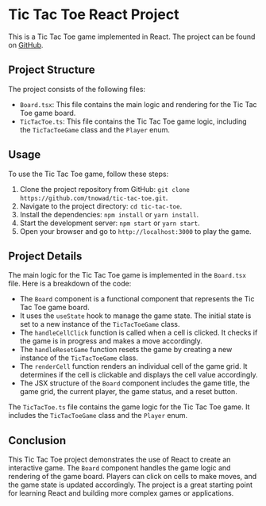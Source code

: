 # Tic Tac Toe React Project

This is a Tic Tac Toe game implemented in React. The project can be found on [GitHub](https://github.com/tnowad/tic-tac-toe).

## Project Structure

The project consists of the following files:

- `Board.tsx`: This file contains the main logic and rendering for the Tic Tac Toe game board.
- `TicTacToe.ts`: This file contains the Tic Tac Toe game logic, including the `TicTacToeGame` class and the `Player` enum.

## Usage

To use the Tic Tac Toe game, follow these steps:

1. Clone the project repository from GitHub: `git clone https://github.com/tnowad/tic-tac-toe.git`.
2. Navigate to the project directory: `cd tic-tac-toe`.
3. Install the dependencies: `npm install` or `yarn install`.
4. Start the development server: `npm start` or `yarn start`.
5. Open your browser and go to `http://localhost:3000` to play the game.

## Project Details

The main logic for the Tic Tac Toe game is implemented in the `Board.tsx` file. Here is a breakdown of the code:

- The `Board` component is a functional component that represents the Tic Tac Toe game board.
- It uses the `useState` hook to manage the game state. The initial state is set to a new instance of the `TicTacToeGame` class.
- The `handleCellClick` function is called when a cell is clicked. It checks if the game is in progress and makes a move accordingly.
- The `handleResetGame` function resets the game by creating a new instance of the `TicTacToeGame` class.
- The `renderCell` function renders an individual cell of the game grid. It determines if the cell is clickable and displays the cell value accordingly.
- The JSX structure of the `Board` component includes the game title, the game grid, the current player, the game status, and a reset button.

The `TicTacToe.ts` file contains the game logic for the Tic Tac Toe game. It includes the `TicTacToeGame` class and the `Player` enum.

## Conclusion

This Tic Tac Toe project demonstrates the use of React to create an interactive game. The `Board` component handles the game logic and rendering of the game board. Players can click on cells to make moves, and the game state is updated accordingly. The project is a great starting point for learning React and building more complex games or applications.
